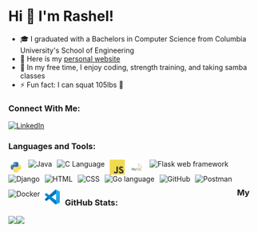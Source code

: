 # Hi 👋 I'm Rashel!
- 🎓 I graduated with a Bachelors in Computer Science from Columbia University's School of Engineering
- 🔭 Here is my [personal website][website]
- 🎵 In my free time, I enjoy coding, strength training, and taking samba classes
- ⚡ Fun fact: I can squat 105lbs 💪

### Connect With Me:
[![LinkedIn](https://img.shields.io/badge/linkedin-%230077B5.svg?style=for-the-badge&logo=linkedin&logoColor=white)](https://www.linkedin.com/in/rashelrojas/)
<br>

### Languages and Tools:
<img align="left" src="https://raw.githubusercontent.com/github/explore/80688e429a7d4ef2fca1e82350fe8e3517d3494d/topics/python/python.png" alt="Python" height="30" style="padding-right:10px">
<img align="left" src="https://github.com/rashelrr/rashelrr/assets/66976912/fb70e524-ed62-4281-af62-f105375693ff" alt="Java" height="30" style="padding-right:10px">
<img align="left" src="https://github.com/rashelrr/rashelrr/assets/66976912/e4f9365a-c9e6-4cb0-923c-e25cdce8f1b2" alt="C Language" height="30" style="padding-right:10px">
<img align="left" src="https://raw.githubusercontent.com/github/explore/80688e429a7d4ef2fca1e82350fe8e3517d3494d/topics/javascript/javascript.png" alt="Javascript" height="30" style="padding-right:10px">
<img align="left" src="https://raw.githubusercontent.com/github/explore/80688e429a7d4ef2fca1e82350fe8e3517d3494d/topics/mysql/mysql.png" alt="MySQL" height="30" style="padding-right:10px">
<img align="left" src="https://github.com/rashelrr/rashelrr/assets/66976912/4d67b3ae-d2c0-4406-95a9-5e06be0e355f" alt="Flask web framework" height="30" style="padding-right:10px">
<img align="left" src="https://github.com/rashelrr/rashelrr/assets/66976912/9895ce3c-9fe5-49e1-9fec-39b5fdc58046" alt="Django" height="30" style="padding-right:10px">
<img align="left" src="https://github.com/rashelrr/rashelrr/assets/66976912/5b047f3f-d541-468f-bf8a-f7fde523c815" alt="HTML" height="30" style="padding-right:10px">
<img align="left" src="https://github.com/rashelrr/rashelrr/assets/66976912/637552ab-849e-483b-bd80-c661c6228f8c" alt="CSS" height="30" style="padding-right:10px">
<img align="left" src="https://github.com/rashelrr/rashelrr/assets/66976912/e7c273f2-ba6b-4219-bc12-4116cc43f0fb" alt="Go language" height="30" style="padding-right:10px">
<img align="left" src="https://github.com/rashelrr/rashelrr/assets/66976912/079b1644-3666-4f12-a556-6e450b73526a" alt="GitHub" height="30" style="padding-right:10px">  
<img align="left" src="https://github.com/rashelrr/rashelrr/assets/66976912/d2af89a1-8202-43fe-becb-6a9142cedc40" alt="Postman" height="30" style="padding-right:10px">  
<img align="left" src="https://github.com/rashelrr/rashelrr/assets/66976912/22580354-9fb2-4535-829b-4e56f7c9ac75" alt="Docker" height="30" style="padding-right:10px">  
<img align="left" src="https://raw.githubusercontent.com/github/explore/80688e429a7d4ef2fca1e82350fe8e3517d3494d/topics/visual-studio-code/visual-studio-code.png" alt="VS Code" height="30" style="padding-right:10px">

<br clear="">
<br>

### My GitHub Stats:
<div>
<a href="https://github.com/rashelrr/rashelrr">
  <img align="left" src="https://github-readme-stats.vercel.app/api?username=rashelrr&show_icons=true&theme=tokyonight&hide=issues,contribs&hide_rank=true"/>
</a>

<!--![Anurag's GitHub stats](https://github-readme-stats.vercel.app/api?username=anuraghazra\&include_all_commits=true)-->

  
<a href="https://github.com/rashelrr/rashelrr">
  <img align="left" src="https://github-readme-stats.vercel.app/api/top-langs/?username=rashelrr&theme=omni&langs_count=3&hide=HTML,CSS" />
</a>
</div>

[spotify project]: https://github.com/rashelrr/spotify-party-playlist
[website]: https://github.com/rashelrr/rashelrr.github.io 
[ghw]: https://ghw.mlh.io/events/beginners-week2 

<!--
**rashelrr/rashelrr** is a ✨ _special_ ✨ repository because its `README.md` (this file) appears on your GitHub profile.

Here are some ideas to get you started:

- 🔭 I’m currently working on ...
- 🌱 I’m currently learning ...
- 👯 I’m looking to collaborate on ...
- 🤔 I’m looking for help with ...
- 💬 Ask me about ...
- 📫 How to reach me: ...
- 😄 Pronouns: ...
- ⚡ Fun fact: ...
-->
